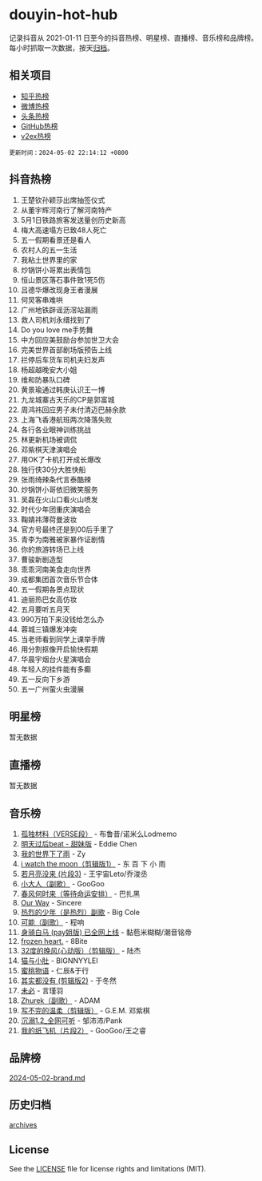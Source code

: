 # douyin-hot-hub

记录抖音从 2021-01-11 日至今的抖音热榜、明星榜、直播榜、音乐榜和品牌榜。每小时抓取一次数据，按天[归档](archives)。

## 相关项目

- [知乎热榜](https://github.com/lonnyzhang423/zhihu-hot-hub)
- [微博热榜](https://github.com/lonnyzhang423/weibo-hot-hub)
- [头条热榜](https://github.com/lonnyzhang423/toutiao-hot-hub)
- [GitHub热榜](https://github.com/lonnyzhang423/github-hot-hub)
- [v2ex热榜](https://github.com/lonnyzhang423/v2ex-hot-hub)


`更新时间：2024-05-02 22:14:12 +0800`

## 抖音热榜

1. 王楚钦孙颖莎出席抽签仪式
1. 从董宇辉河南行了解河南特产
1. 5月1日铁路旅客发送量创历史新高
1. 梅大高速塌方已致48人死亡
1. 五一假期看景还是看人
1. 农村人的五一生活
1. 我粘土世界里的家
1. 炒锅饼小哥累出表情包
1. 恒山景区落石事件致1死5伤
1. 吕德华爆改现身王者漫展
1. 何炅客串难哄
1. 广州地铁辟谣沥滘站漏雨
1. 救人司机刘永缙找到了
1. Do you love me手势舞
1. 中方回应美鼓励台参加世卫大会
1. 完美世界首部剧场版预告上线
1. 拦停后车货车司机夫妇发声
1. 杨超越晚安大小姐
1. 维和防暴队口碑
1. 黄景瑜通过韩庚认识王一博
1. 九龙城寨古天乐的CP是郭富城
1. 周鸿祎回应男子未付清迈巴赫余款
1. 上海飞香港航班两次降落失败
1. 各行各业眼神训练挑战
1. 林更新机场被调侃
1. 邓紫棋天津演唱会
1. 用OK了卡机打开成长爆改
1. 独行侠30分大胜快船
1. 张雨绮辣条代言泰酷辣
1. 炒锅饼小哥依旧微笑服务
1. 吴磊在火山口看火山喷发
1. 时代少年团重庆演唱会
1. 鞠婧祎薄荷曼波妆
1. 官方号最终还是到00后手里了
1. 青李为南雅被家暴作证剧情
1. 你的旅游转场已上线
1. 曹骏新剧造型
1. 乖乖河南美食走向世界
1. 成都集团首次音乐节合体
1. 五一假期各景点现状
1. 迪丽热巴女高仿妆
1. 五月要听五月天
1. 990万拍下来没钱给怎么办
1. 蓉城三镇爆发冲突
1. 当老师看到同学上课举手牌
1. 用分割抠像开启愉快假期
1. 华晨宇烟台火星演唱会
1. 年轻人的挂件能有多癫
1. 五一反向下乡游
1. 五一广州萤火虫漫展

## 明星榜

暂无数据

## 直播榜

暂无数据

## 音乐榜

1. [孤独材料（VERSE段）](https://sf5-hl-cdn-tos.douyinstatic.com/obj/tos-cn-ve-2774/ocX7glDNHYlwFeYrGQfBZoThtvPWy8tCCEBGKQ) - 布鲁昔/诺米么Lodmemo
1. [明天过后beat - 甜妹版](https://sf27-cdn-tos.douyinstatic.com/obj/tos-cn-ve-2774/osMLYeeoMm04CZyaI91XUDF8OzLRLgePKALGHI) - Eddie Chen
1. [我的世界下了雨](https://sf5-hl-cdn-tos.douyinstatic.com/obj/tos-cn-ve-2774/o85sBiwXIByH9bWIMAEEOoiQ1o1m9Afn15BspE) - Zy
1. [i watch the moon（剪辑版1）](https://sf3-cdn-tos.douyinstatic.com/obj/tos-cn-ve-2774/o0I9mSChzHZANMJIEBfkCQzzg6N5WAcVtqft9P) - 东 百 下 小 雨
1. [若月亮没来 (片段3)](https://sf3-cdn-tos.douyinstatic.com/obj/tos-cn-ve-2774/okfyEUsGW1B1ovJi5JiN9IjvAT2lMwA054GoEB) - 王宇宙Leto/乔浚丞
1. [小大人（副歌）](https://sf5-hl-cdn-tos.douyinstatic.com/obj/tos-cn-ve-2774/oIhaDwehWhLFsVIG7QIICLLazDNGJAGg5geeb4) - GooGoo
1. [春风何时来（等待命运安排）](https://sf3-cdn-tos.douyinstatic.com/obj/tos-cn-ve-2774/oICBNbD3gelMfB4WgiD1KI2jQtXZE2FgHLwtsl) - 巴扎黑
1. [Our Way](https://sf5-hl-cdn-tos.douyinstatic.com/obj/tos-cn-ve-2774/o8tPEkQgQNCe0DPeFwZzYrbqLlnzBBrYidWkEZ) - Sincere
1. [热烈的少年（是热烈）副歌](https://sf6-cdn-tos.douyinstatic.com/obj/tos-cn-ve-2774/owVNI0CLDAUMtSz6TEYvfFBFL4UDFFhLfgK8fa) - Big Cole
1. [可能（副歌）](https://sf5-hl-cdn-tos.douyinstatic.com/obj/tos-cn-ve-2774/cde1731888894259b333569393c2fb51) - 程响
1. [身骑白马 (pay姐版) 已全网上线](https://sf5-hl-cdn-tos.douyinstatic.com/obj/tos-cn-ve-2774/oQLO5ZgLsFkaDhdIIveF2zUCgfweY0gWaH4AQG) - 黏苞米糊糊/潮音铭帝
1. [frozen heart.](https://sf3-cdn-tos.douyinstatic.com/obj/tos-cn-ve-2774/oIIWJfyjIACZA9zQMtnJ6hQQhFC4vhCupoRBsO) - 8Bite
1. [32度的晚风(心动版）（剪辑版）](https://sf5-hl-cdn-tos.douyinstatic.com/obj/tos-cn-ve-2774/owNyabsyWdzUulxhoJfK8IBXgp0UMQAHpvGh2B) - 陆杰
1. [猫与小肚](https://sf5-hl-cdn-tos.douyinstatic.com/obj/tos-cn-ve-2774/osZeoClMECgK8DYl6VebABgbchEtPYQjZEnRtd) - BIGNNYYLEI
1. [蜜桃物语](https://sf5-hl-cdn-tos.douyinstatic.com/obj/tos-cn-ve-2774/oIhOSCZtIACtYU4XQkngiW9kCBfVD1Fz9IYeqL) - 仁辰&于行
1. [其实都没有 (剪辑版2)](https://sf5-hl-cdn-tos.douyinstatic.com/obj/tos-cn-ve-2774/oEBNQenHZtBhxYjGgUDQk0BCHTigQafgFlbQ7k) - 于冬然
1. [未必](https://sf27-cdn-tos.douyinstatic.com/obj/tos-cn-ve-2774/ogntQMFnKQDZUgTCYuJgfLEtleYZZFxBQqhhFB) - 言瑾羽
1. [Zhurek（副歌）](https://sf3-cdn-tos.douyinstatic.com/obj/tos-cn-ve-2774/ooQm8FBZQDlf0btEYgVpCcSCQfrdJGBEKZYBGS) - ADAM
1. [写不完的温柔（剪辑版）](https://sf5-hl-cdn-tos.douyinstatic.com/obj/tos-cn-ve-2774/oYBzzZQJ233GfwkemJJffAIWgeIYrjZfWhHTcG) - G.E.M. 邓紫棋
1. [沉溺1.2_全网可听](https://sf5-hl-cdn-tos.douyinstatic.com/obj/tos-cn-ve-2774/ok2QoiBqsWAX9McZmWiI9gAB0EzwD4Xj6yfmtH) - 邹沛沛/Pank
1. [我的纸飞机（片段2）](https://sf5-hl-cdn-tos.douyinstatic.com/obj/tos-cn-ve-2774/oM2ZrKcg2CD5AeRB2gkeXOFB1IxAGJdZPazYHf) - GooGoo/王之睿

## 品牌榜

[2024-05-02-brand.md](archives/2024-05-02-brand.md)

## 历史归档

[archives](archives)

## License

See the [LICENSE](LICENSE) file for license rights and limitations (MIT).
